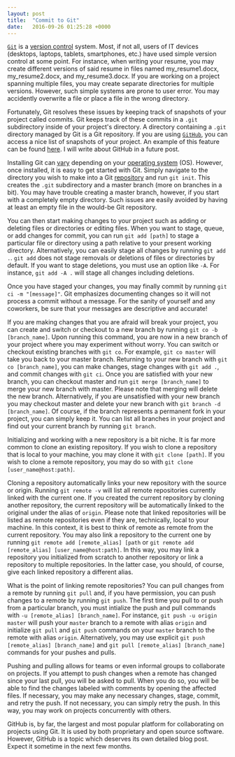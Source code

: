 ```yaml
---
layout: post
title:  "Commit to Git"
date:   2016-09-26 01:25:28 +0000
---
```



[`Git`](https://en.wikipedia.org/wiki/Git) is a [version control](https://en.wikipedia.org/wiki/Version_control) system.  Most, if not all, users of IT devices (desktops, laptops, tablets, smartphones, etc.) have used simple version control at some point.  For instance, when writing your resume, you may create different versions of said resume in files named my_resume1.docx, my_resume2.docx, and my_resume3.docx.  If you are working on a project spanning multiple files, you may create separate directories for multiple versions.  However, such simple systems are prone to user error.  You may accidently overwrite a file or place a file in the wrong directory.

Fortunately, Git resolves these issues by keeping track of snapshots of your project called commits.  Git keeps track of these commits in a `.git` subdirectory inside of your project's directory.  A directory containing a `.git` directory managed by Git is a Git repository.  If you are using [`GitHub`](https://en.wikipedia.org/wiki/GitHub), you can access a nice list of snapshots of your project.  An example of this feature can be found [here](https://github.com/lair001/super-prompt/commits/master).  I will write about GitHub in a future post.

Installing Git can [vary](https://git-scm.com/downloads) depending on your [operating system](https://en.wikipedia.org/wiki/Operating_system) (OS).  However, once installed, it is easy to get started with Git.  Simply navigate to the directory you wish to make into a Git [repository](https://git-scm.com/book/en/v2/Git-Basics-Getting-a-Git-Repository) and run `git init`.  This creates the `.git` subdirectory and a master branch (more on branches in a bit).  You may have trouble creating a master branch, however, if you start with a completely empty directory.  Such issues are easily avoided by having at least an empty file in the would-be Git repository.

You can then start making changes to your project such as adding or deleting files or directories or editing files.  When you want to stage, queue, or add changes for commit, you can run `git add [path]` to stage a particular file or directory using a path relative to your present working directory.  Alternatively, you can easily stage all changes by running `git add .`.  `git add` does not stage removals or deletions of files or directories by default.  If you want to stage deletions, you must use an option like `-A`.  For instance, `git add -A .` will stage all changes including deletions.  

Once you have staged your changes, you may finally commit by running `git ci -m "[message]"`.  Git emphasizes documenting changes so it will not process a commit without a message.  For the sanity of yourself and any coworkers, be sure that your messages are descriptive and accurate!

If you are making changes that you are afraid will break your project, you can create and switch or checkout to a new branch by running `git co -b [branch_name]`.  Upon running this command, you are now in a new branch of your project where you may experiment without worry.  You can switch or checkout existing branches with `git co`.  For example, `git co master` will take you back to your master branch.  Returning to your new branch with `git co [branch_name]`, you can make changes, stage changes with `git add .`, and commit changes with `git ci`.  Once you are satisfied with your new branch, you can checkout master and run `git merge [branch_name]` to merge your new branch with master.  Please note that merging will delete the new branch.  Alternatively, if you are unsatisfied with your new branch you may checkout master and delete your new branch with `git branch -d [branch_name]`.  Of course, if the branch represents a permanent fork in your project, you can simply keep it.  You can list all branches in your project and find out your current branch by running `git branch`.  

Initializing and working with a new repository is a bit niche.  It is far more common to clone an existing repository.  If you wish to clone a repository that is local to your machine, you may clone it with `git clone [path]`.  If you wish to clone a remote repository, you may do so with `git clone [user_name@host:path]`.

Cloning a repository automatically links your new repository with the source or origin.  Running `git remote -v` will list all remote repositories currently linked with the current one.  If you created the current repository by cloning another repository, the current repository will be automatically linked to the original under the alias of `origin`.  Please note that linked repositories will be listed as remote repositories even if they are, technically, local to your machine.  In this context, it is best to think of remote as remote from the current repository.  You may also link a repository to the current one by running `git remote add [remote_alias] [path` or `git remote add [remote_alias] [user_name@host:path]`.  In this way, you may link a repository you initialized from scratch to another repository or link a repository to multiple repositories.  In the latter case, you should, of course, give each linked repository a different alias.

What is the point of linking remote repositories?  You can pull changes from a remote by running `git pull` and, if you have permission, you can push changes to a remote by running `git push`.  The first time you pull to or push from a particular branch, you must intialize the push and pull commands with `-u [remote_alias] [branch_name]`.  For instance, `git push -u origin master` will push your `master` branch to a remote with alias `origin` and initialize `git pull` and `git push` commands on your `master` branch to the remote with alias `origin`.  Alternatively, you may use explicit `git push [remote_alias] [branch_name]` and `git pull [remote_alias] [branch_name]` commands for your pushes and pulls.

Pushing and pulling allows for teams or even informal groups to collaborate on projects.  If you attempt to push changes when a remote has changed since your last pull, you will be asked to pull.  When you do so, you will be able to find the changes labeled with comments by opening the affected files.  If necessary, you may make any necessary changes, stage, commit, and retry the push.  If not necessary, you can simply retry the push.  In this way, you may work on projects concurrently with others.

GitHub is, by far, the largest and most popular platform for collaborating on projects using Git.  It is used by both proprietary and open source software.  However, GitHub is a topic which deserves its own detailed blog post.  Expect it sometime in the next few months.
